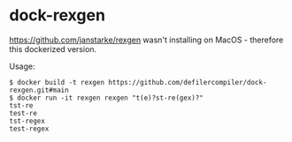 # dock-rexgen
https://github.com/janstarke/rexgen wasn't installing on MacOS - therefore this dockerized version.

Usage:
```
$ docker build -t rexgen https://github.com/defilercompiler/dock-rexgen.git#main
$ docker run -it rexgen rexgen "t(e)?st-re(gex)?"
tst-re
test-re
tst-regex
test-regex
```
